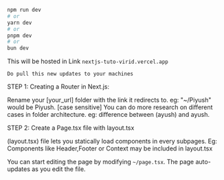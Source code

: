 ```bash
npm run dev
# or
yarn dev
# or
pnpm dev
# or
bun dev
```


This will be hosted in Link `nextjs-tuto-virid.vercel.app`

`Do pull this new updates to your machines`

STEP 1:
Creating a Router in Next.js:

Rename your [your_url] folder with the link it redirects to. eg: "~/Piyush" would be Piyush. [case sensitive]
You can do more research on different cases in folder architecture. eg: difference between (ayush) and ayush.



STEP 2:
Create a Page.tsx file with layout.tsx

(layout.tsx) file lets you statically load components in every subpages. Eg: Components like Header,Footer or Context may be included in layout.tsx


You can start editing the page by modifying `~/page.tsx`. The page auto-updates as you edit the file.
